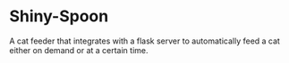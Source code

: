 # Shiny-Spoon
A cat feeder that integrates with a flask server to automatically feed a cat either on demand or at a certain time.

